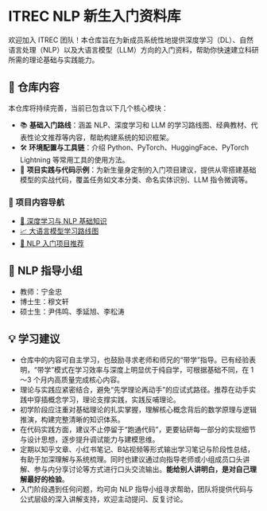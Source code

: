 # ITREC NLP 新生入门资料库

欢迎加入 ITREC 团队！本仓库旨在为新成员系统性地提供深度学习（DL）、自然语言处理（NLP）以及大语言模型（LLM）方向的入门资料，帮助你快速建立科研所需的理论基础与实践能力。

## 📌 仓库内容

本仓库将持续完善，当前已包含以下几个核心模块：

* 📚 **基础入门路线**：涵盖 NLP、深度学习和 LLM 的学习路线图、经典教材、代表性论文推荐等内容，帮助构建系统的知识框架。
* 🛠 **环境配置与工具链**：介绍 Python、PyTorch、HuggingFace、PyTorch Lightning 等常用工具的使用方法。
* 🎯 **项目实践与代码示例**：为新生量身定制的入门项目建议，提供从零搭建基础模型的实战代码，覆盖任务如文本分类、命名实体识别、LLM 指令微调等。

### 📂 项目内容导航

* [🧠 深度学习与 NLP 基础知识](./Deep-NLP-Foundations.md)
* [📈 大语言模型学习路线图](./LLM-Roadmap.md)
* [🚀 NLP 入门项目推荐](./NLP-Starter-Projects.md)

## 🧭 NLP 指导小组

* 教师：宁金忠
* 博士生：穆文轩
* 硕士生：尹伟鸣、季延旭、李松涛


## 💡 学习建议

* 仓库中的内容可自主学习，也鼓励寻求老师和师兄的“带学”指导。已有经验表明，“带学”模式在学习效率与深度上明显优于纯自学，可根据基础不同，在 1～3 个月内高质量完成核心内容。
* 理论与实践应紧密结合，避免“先学理论再动手”的应试式路径。推荐在动手实践中穿插概念学习，理论支撑实践，实践反哺理论。
* 初学阶段应注重对基础理论的扎实掌握，理解核心概念背后的数学原理与逻辑推演，构建完整清晰的知识体系。
* 在代码实践方面，建议不止停留于“跑通代码”，更要钻研每一部分的实现细节与设计思想，逐步提升调试能力与建模思维。
* 定期以知乎文章、小红书笔记、B站视频等形式输出学习笔记与阶段性总结，有助于加深理解与系统梳理。同时也建议通过向指导老师或小组成员口头讲解、参与内分享讨论等方式进行口头交流输出。**能给别人讲明白，是对自己理解最好的检验**。
* 入门阶段遇到任何问题，均可向 NLP 指导小组寻求帮助，团队将提供代码与公式层级的深入讲解支持，欢迎主动提问、反复讨论。




